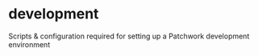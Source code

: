development
===========

Scripts &amp; configuration required for setting up a Patchwork development environment
